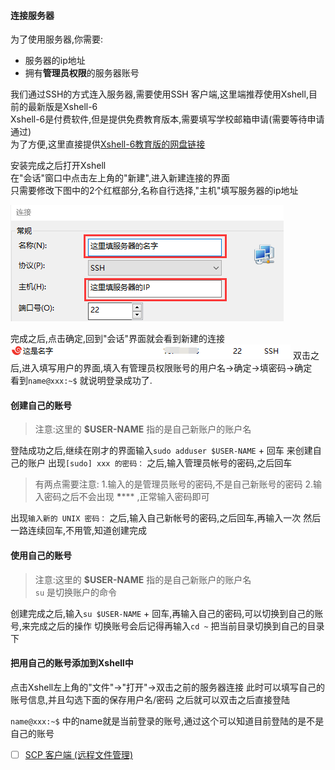 


#### 连接服务器
为了使用服务器,你需要:  
-  服务器的ip地址  
-  拥有**管理员权限**的服务器账号  

我们通过SSH的方式连入服务器,需要使用SSH 客户端,这里端推荐使用Xshell,目前的最新版是Xshell-6  
Xshell-6是付费软件,但是提供免费教育版本,需要填写学校邮箱申请(需要等待申请通过)  
为了方便,这里直接提供[Xshell-6教育版的网盘链接](https://pan.baidu.com/s/1nMEnduPI4nASoBDh0PlF_w)  

安装完成之后打开Xshell  
在"会话"窗口中点击左上角的"新建",进入新建连接的界面  
只需要修改下图中的2个红框部分,名称自行选择,"主机"填写服务器的ip地址  

![create_session](../../img/page1/xshell-create_session.png)

完成之后,点击确定,回到"会话"界面就会看到新建的连接  
![session_list](../../img/page1/xshell-session_list.png)
双击之后,进入填写用户的界面,填入有管理员权限账号的用户名->确定->填密码->确定  
看到`name@xxx:~$` 就说明登录成功了.



#### 创建自己的账号

>注意:这里的 **$USER-NAME** 指的是自己新账户的账户名

登陆成功之后,继续在刚才的界面输入`sudo adduser $USER-NAME` + 回车
来创建自己的账户
出现`[sudo] xxx 的密码：` 之后,输入管理员帐号的密码,之后回车
>有两点需要注意:
>1.输入的是管理员账号的密码,不是自己新账号的密码
>2.输入密码之后不会出现 **\******  ,正常输入密码即可

出现```输入新的 UNIX 密码：``` 之后,输入自己新帐号的密码,之后回车,再输入一次
然后一路连续回车,不用管,知道创建完成

#### 使用自己的账号

>注意:这里的 **$USER-NAME** 指的是自己新账户的账户名  
 >  `su`  是切换账户的命令

创建完成之后,输入`su $USER-NAME` + 回车,再输入自己的密码,可以切换到自己的账号,来完成之后的操作
切换账号会后记得再输入`cd ~` 把当前目录切换到自己的目录下
#### 把用自己的账号添加到Xshell中
点击Xshell左上角的"文件"->"打开"->双击之前的服务器连接
此时可以填写自己的账号信息,并且勾选下面的保存用户名/密码
之后就可以双击之后直接登陆

 `name@xxx:~$` 中的name就是当前登录的账号,通过这个可以知道目前登陆的是不是自己的账号

- [ ] [SCP 客户端 (远程文件管理)](https://winscp.net/eng/download.php)
